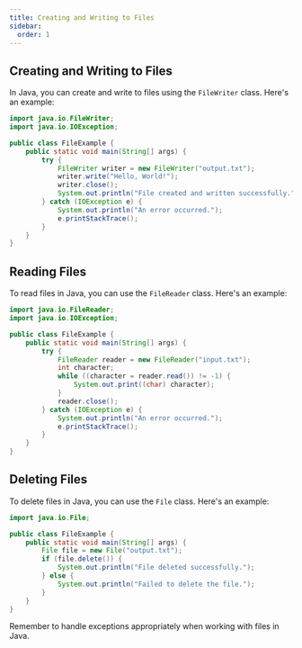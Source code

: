 ```yaml
---
title: Creating and Writing to Files
sidebar:
  order: 1
---
```


## Creating and Writing to Files

In Java, you can create and write to files using the `FileWriter` class. Here's an example:

```java
import java.io.FileWriter;
import java.io.IOException;

public class FileExample {
    public static void main(String[] args) {
        try {
            FileWriter writer = new FileWriter("output.txt");
            writer.write("Hello, World!");
            writer.close();
            System.out.println("File created and written successfully.");
        } catch (IOException e) {
            System.out.println("An error occurred.");
            e.printStackTrace();
        }
    }
}
```

## Reading Files

To read files in Java, you can use the `FileReader` class. Here's an example:

```java
import java.io.FileReader;
import java.io.IOException;

public class FileExample {
    public static void main(String[] args) {
        try {
            FileReader reader = new FileReader("input.txt");
            int character;
            while ((character = reader.read()) != -1) {
                System.out.print((char) character);
            }
            reader.close();
        } catch (IOException e) {
            System.out.println("An error occurred.");
            e.printStackTrace();
        }
    }
}
```

## Deleting Files

To delete files in Java, you can use the `File` class. Here's an example:

```java
import java.io.File;

public class FileExample {
    public static void main(String[] args) {
        File file = new File("output.txt");
        if (file.delete()) {
            System.out.println("File deleted successfully.");
        } else {
            System.out.println("Failed to delete the file.");
        }
    }
}
```

Remember to handle exceptions appropriately when working with files in Java.
